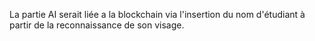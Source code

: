 La partie AI serait liée a la blockchain via l'insertion du nom d'étudiant à partir de la reconnaissance de son visage.
